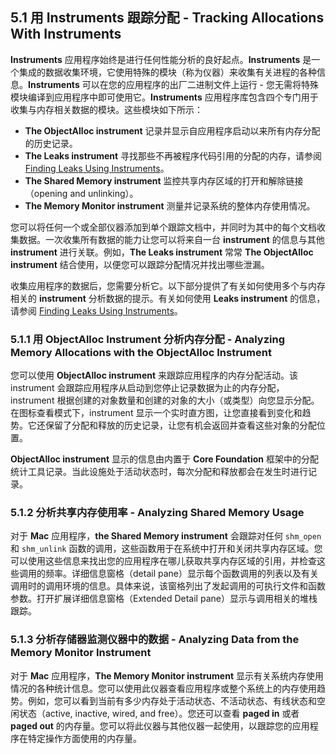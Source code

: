 ## 5.1 用 Instruments 跟踪分配 - Tracking Allocations With Instruments
**Instruments** 应用程序始终是进行任何性能分析的良好起点。**Instruments** 是一个集成的数据收集环境，它使用特殊的模块（称为仪器）来收集有关进程的各种信息。**Instruments** 可以在您的应用程序的出厂二进制文件上运行 - 您无需将特殊模块编译到应用程序中即可使用它。**Instruments** 应用程序库包含四个专门用于收集与内存相关数据的模块。这些模块如下所示：

* **The ObjectAlloc instrument** 记录并显示自应用程序启动以来所有内存分配的历史记录。
* **The Leaks instrument** 寻找那些不再被程序代码引用的分配的内存，请参阅 [Finding Leaks Using Instruments](https://developer.apple.com/library/content/documentation/Performance/Conceptual/ManagingMemory/Articles/FindingLeaks.html#//apple_ref/doc/uid/20001883-SW2)。
* **The Shared Memory instrument** 监控共享内存区域的打开和解除链接（opening and unlinking）。
* **The Memory Monitor instrument** 测量并记录系统的整体内存使用情况。

您可以将任何一个或全部仪器添加到单个跟踪文档中，并同时为其中的每个文档收集数据。一次收集所有数据的能力让您可以将来自一台 **instrument** 的信息与其他 **instrument** 进行关联。例如，**The Leaks instrument** 常常 **The ObjectAlloc instrument** 结合使用，以便您可以跟踪分配情况并找出哪些泄漏。

收集应用程序的数据后，您需要分析它。以下部分提供了有关如何使用多个与内存相关的 **instrument** 分析数据的提示。有关如何使用 **Leaks instrument** 的信息，请参阅 [Finding Leaks Using Instruments](https://developer.apple.com/library/content/documentation/Performance/Conceptual/ManagingMemory/Articles/FindingLeaks.html#//apple_ref/doc/uid/20001883-SW2)。

### 5.1.1 用 ObjectAlloc Instrument 分析内存分配 - Analyzing Memory Allocations with the ObjectAlloc Instrument
您可以使用 **ObjectAlloc instrument** 来跟踪应用程序的内存分配活动。该 instrument 会跟踪应用程序从启动到您停止记录数据为止的内存分配，instrument 根据创建的对象数量和创建的对象的大小（或类型）向您显示分配。在图标查看模式下，instrument 显示一个实时直方图，让您直接看到变化和趋势。它还保留了分配和释放的历史记录，让您有机会返回并查看这些对象的分配位置。

**ObjectAlloc instrument** 显示的信息由内置于 **Core Foundation** 框架中的分配统计工具记录。当此设施处于活动状态时，每次分配和释放都会在发生时进行记录。

### 5.1.2 分析共享内存使用率 - Analyzing Shared Memory Usage
对于 **Mac** 应用程序，**the Shared Memory instrument** 会跟踪对任何 `shm_open` 和 `shm_unlink` 函数的调用，这些函数用于在系统中打开和关闭共享内存区域。您可以使用这些信息来找出您的应用程序在哪儿获取共享内存区域的引用，并检查这些调用的频率。详细信息窗格（detail pane）显示每个函数调用的列表以及有关调用时的调用环境的信息。具体来说，该窗格列出了发起调用的可执行文件和函数参数。打开扩展详细信息窗格（Extended Detail pane）显示与调用相关的堆栈跟踪。

### 5.1.3 分析存储器监测仪器中的数据 - Analyzing Data from the Memory Monitor Instrument
对于 **Mac** 应用程序，**The Memory Monitor instrument** 显示有关系统内存使用情况的各种统计信息。您可以使用此仪器查看应用程序或整个系统上的内存使用趋势。例如，您可以看到当前有多少内存处于活动状态、不活动状态、有线状态和空闲状态（active, inactive, wired, and free）。您还可以查看 **paged in** 或者 **paged out** 的内存量。您可以将此仪器与其他仪器一起使用，以跟踪您的应用程序在特定操作方面使用的内存量。
